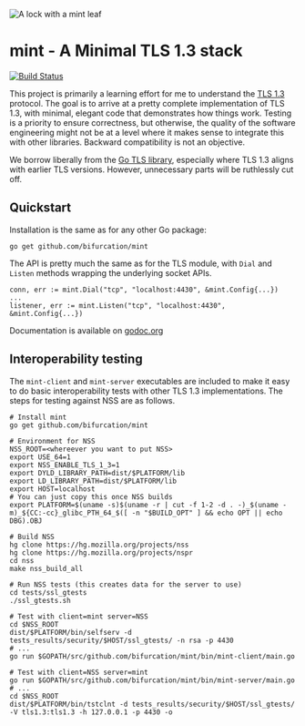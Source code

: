 ![A lock with a mint leaf](https://ipv.sx/mint/mint.svg)

mint - A Minimal TLS 1.3 stack
==============================

[![Build Status](https://circleci.com/gh/bifurcation/mint.svg)](https://circleci.com/gh/bifurcation/mint)

This project is primarily a learning effort for me to understand the [TLS
1.3](http://tlswg.github.io/tls13-spec/) protocol.  The goal is to arrive at a
pretty complete implementation of TLS 1.3, with minimal, elegant code that
demonstrates how things work.  Testing is a priority to ensure correctness, but
otherwise, the quality of the software engineering might not be at a level where
it makes sense to integrate this with other libraries.  Backward compatibility
is not an objective.

We borrow liberally from the [Go TLS
library](https://golang.org/pkg/crypto/tls/), especially where TLS 1.3 aligns
with earlier TLS versions.  However, unnecessary parts will be ruthlessly cut
off.

## Quickstart

Installation is the same as for any other Go package:

```
go get github.com/bifurcation/mint
```

The API is pretty much the same as for the TLS module, with `Dial` and `Listen`
methods wrapping the underlying socket APIs.

```
conn, err := mint.Dial("tcp", "localhost:4430", &mint.Config{...})
...
listener, err := mint.Listen("tcp", "localhost:4430", &mint.Config{...})
```

Documentation is available on
[godoc.org](https://godoc.org/github.com/bifurcation/mint)


## Interoperability testing

The `mint-client` and `mint-server` executables are included to make it easy to
do basic interoperability tests with other TLS 1.3 implementations.  The steps
for testing against NSS are as follows.

```
# Install mint
go get github.com/bifurcation/mint

# Environment for NSS
NSS_ROOT=<whereever you want to put NSS>
export USE_64=1
export NSS_ENABLE_TLS_1_3=1
export DYLD_LIBRARY_PATH=dist/$PLATFORM/lib
export LD_LIBRARY_PATH=dist/$PLATFORM/lib
export HOST=localhost
# You can just copy this once NSS builds
export PLATFORM=$(uname -s)$(uname -r | cut -f 1-2 -d . -)_$(uname -m)_${CC:-cc}_glibc_PTH_64_$([ -n "$BUILD_OPT" ] && echo OPT || echo DBG).OBJ

# Build NSS
hg clone https://hg.mozilla.org/projects/nss
hg clone https://hg.mozilla.org/projects/nspr
cd nss
make nss_build_all

# Run NSS tests (this creates data for the server to use)
cd tests/ssl_gtests
./ssl_gtests.sh

# Test with client=mint server=NSS
cd $NSS_ROOT
dist/$PLATFORM/bin/selfserv -d tests_results/security/$HOST/ssl_gtests/ -n rsa -p 4430
# ...
go run $GOPATH/src/github.com/bifurcation/mint/bin/mint-client/main.go

# Test with client=NSS server=mint
go run $GOPATH/src/github.com/bifurcation/mint/bin/mint-server/main.go
# ...
cd $NSS_ROOT
dist/$PLATFORM/bin/tstclnt -d tests_results/security/$HOST/ssl_gtests/ -V tls1.3:tls1.3 -h 127.0.0.1 -p 4430 -o
```

